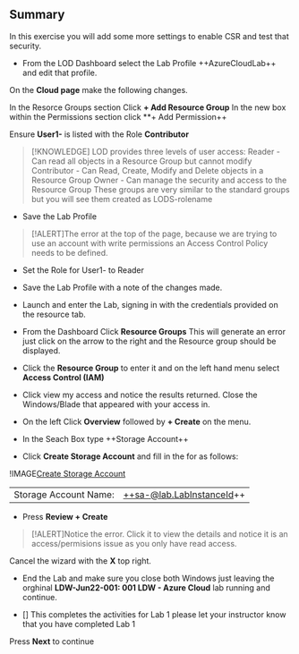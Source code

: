 ## Summary
In this exercise you will add some more settings to enable CSR and test that security.

- From the LOD Dashboard select the Lab Profile ++AzureCloudLab++ and edit that profile.

On the **Cloud page** make the following changes.

In the Resorce Groups section Click **+ Add Resource Group**
In the new box within the Permissions section click **+ Add Permission++

Ensure **User1-** is listed with the Role **Contributor**

>[!KNOWLEDGE] LOD provides three levels of user access:
>Reader - Can read all objects in a Resource Group but cannot modify
>Contributor - Can Read, Create, Modify and Delete objects in a Resource Group
>Owner - Can manage the security and access to the Resource Group
>These groups are very similar to the standard groups but you will see them created as LODS-rolename

- Save the Lab Profile

>[!ALERT]The error at the top of the page, because we are trying to use an account with write permissions an Access Control Policy needs to be defined.  

- Set the Role for User1- to Reader
- Save the Lab Profile with a note of the changes made.
- Launch and enter the Lab, signing in with the credentials provided on the resource tab.

- From the Dashboard Click **Resource Groups**  This will generate an error just click on the arrow to the right and the Resource group should be displayed.  
- Click the **Resource Group** to enter it and on the left hand menu select **Access Control (IAM)**
- Click view my access and notice the results returned.  Close the Windows/Blade that appeared with your access in.
- On the left Click **Overview** followed by **+ Create** on the menu.
- In the Seach Box type ++Storage Account++
- Click **Create Storage Account** and fill in the for as follows:

!IMAGE[Create Storage Account](images/image02.jpg)

|||
|---------------|--------------------------|
| Storage Account Name:       | ++sa-@lab.LabInstanceId++                      |

- Press **Review + Create**

>[!ALERT]Notice the error.  Click it to view the details and notice it is an access/permisions issue as you only have read access.

Cancel the wizard with the **X** top right.

 - End the Lab and make sure you close both Windows just leaving the orghinal **LDW-Jun22-001: 001 LDW - Azure Cloud** lab running and continue.

- [] This completes the activities for Lab 1 please let your instructor know that you have completed Lab 1

Press **Next** to continue
